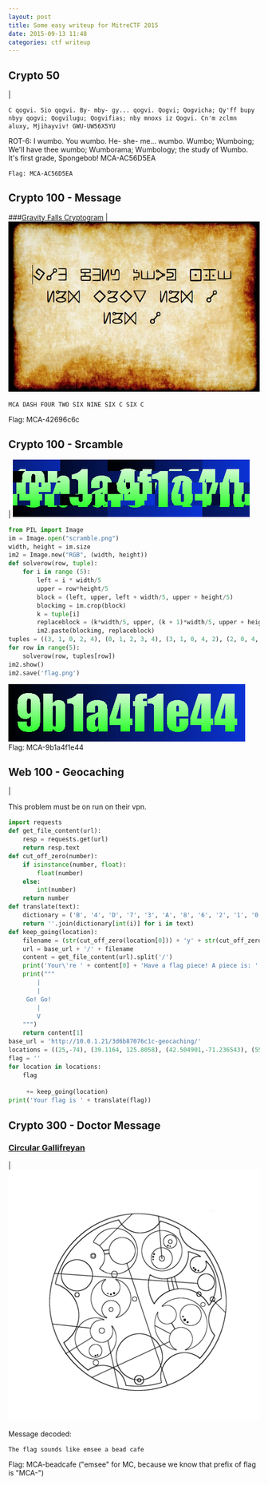 ```yaml
---
layout: post
title: Some easy writeup for MitreCTF 2015
date: 2015-09-13 11:48
categories: ctf writeup
---
```

## Crypto 50
|
~~~
C qogvi. Sio qogvi. By- mby- gy... qogvi. Qogvi; Qogvicha; Qy'ff bupy nbyy qogvi; Qogvilugu; Qogvifias; nby mnoxs iz Qogvi. Cn'm zclmn aluxy, Mjihayviv! GWU-UW56X5YU
~~~

ROT-6: I wumbo. You wumbo. He- she- me... wumbo. Wumbo; Wumboing; We'll have thee wumbo; Wumborama; Wumbology; the study of Wumbo. It's first grade, Spongebob! MCA-AC56D5EA

~~~
Flag: MCA-AC56D5EA
~~~

## Crypto 100 - Message

###[Gravity Falls Cryptogram](http://gravityfalls.wikia.com/wiki/List_of_cryptograms#Author.27s_symbol_substitution_cipher)
|
![gravity falls](/images/CTF/gravitymessage.png)

~~~
MCA DASH FOUR TWO SIX NINE SIX C SIX C
~~~

Flag: MCA-42696c6c

## Crypto 100 - Srcamble
|
![scramble](/images/CTF/scramble.png)

~~~python
from PIL import Image
im = Image.open("scramble.png")
width, height = im.size
im2 = Image.new("RGB", (width, height))
def solverow(row, tuple):
    for i in range (5):
        left = i * width/5
        upper = row*height/5
        block = (left, upper, left + width/5, upper + height/5)
        blockimg = im.crop(block)
        k = tuple[i]
        replaceblock = (k*width/5, upper, (k + 1)*width/5, upper + height/5)
        im2.paste(blockimg, replaceblock)
tuples = ((3, 1, 0, 2, 4), (0, 1, 2, 3, 4), (3, 1, 0, 4, 2), (2, 0, 4, 3, 1), (0, 1, 3, 4, 2))
for row in range(5):
    solverow(row, tuples[row])
im2.show()
im2.save('flag.png')
~~~

![flag found](/images/CTF/c100mitreflag.png)
Flag: MCA-9b1a4f1e44

## Web 100 - Geocaching
|

This problem must be on run on their vpn.

~~~python
import requests
def get_file_content(url):
    resp = requests.get(url)
    return resp.text
def cut_off_zero(number):
    if isinstance(number, float):
        float(number)
    else:
        int(number)
    return number
def translate(text):
    dictionary = ('B', '4', 'D', '7', '3', 'A', '8', '6', '2', '1', '0', '9', 'F', 'E', 'C', '5')
    return ''.join(dictionary[int(i)] for i in text)
def keep_going(location):
    filename = (str(cut_off_zero(location[0])) + 'y' + str(cut_off_zero(location[1]))).replace('-', 'neg').replace('.', 's')+ '.txt'
    url = base_url + '/' + filename
    content = get_file_content(url).split('/')
    print('Your\'re ' + content[0] + 'Have a flag piece! A piece is: ' + content[1])
    print("""
        |
        |
     Go! Go!
        |
        V
    """)
    return content[1]
base_url = 'http://10.0.1.21/3d6b87076c1c-geocaching/'
locations = ((25,-74), (39.1164, 125.8058), (42.504901,-71.236543), (55.7500, 37.6167), (-33.8587,151.2140), (45.5045,-73.5563), (-80,10), (36.112890,-115.171282))
flag = ''
for location in locations:
    flag

     += keep_going(location)
print('Your flag is ' + translate(flag))
~~~

## Crypto 300 - Doctor Message

### [ Circular Gallifreyan ](http://www.shermansplanet.com/gallifreyan)

|
![doctor message](/images/CTF/messsage_from_the_doctor.png)

Message decoded:

~~~
The flag sounds like emsee a bead cafe
~~~

Flag: MCA-beadcafe ("emsee" for MC, because we know that prefix of flag is "MCA-")
